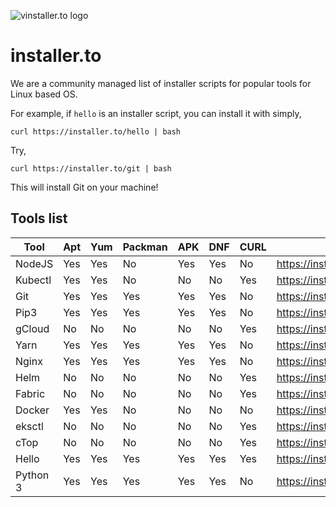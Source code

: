 
![vinstaller.to logo](https://raw.githubusercontent.com/leopardslab/installer.to/master/public/branding/assets/png/primary%20logo%20-%20colored.png)

# installer.to

We are a community managed list of installer scripts for popular tools for Linux based OS.

For example, if `hello` is an installer script, you can install it with simply,

```
curl https://installer.to/hello | bash
```

Try, 
```
curl https://installer.to/git | bash
```

This will install Git on your machine!

## Tools list
<!-- beginning of tools list -->
|  Tool  |Apt|Yum|Packman|APK|DNF|CURL|            URL             |
|--------|---|---|-------|---|---|----|----------------------------|
|NodeJS  |Yes|Yes|No     |Yes|Yes|No  |https://installer.to/node   |
|Kubectl |Yes|Yes|No     |No |No |Yes |https://installer.to/kubectl|
|Git     |Yes|Yes|Yes    |Yes|Yes|No  |https://installer.to/git    |
|Pip3    |Yes|Yes|Yes    |Yes|Yes|No  |https://installer.to/pip3   |
|gCloud  |No |No |No     |No |No |Yes |https://installer.to/gcloud |
|Yarn    |Yes|Yes|Yes    |Yes|Yes|No  |https://installer.to/yarn   |
|Nginx   |Yes|Yes|Yes    |Yes|Yes|No  |https://installer.to/nginx  |
|Helm    |No |No |No     |No |No |Yes |https://installer.to/helm   |
|Fabric  |No |No |No     |No |No |Yes |https://installer.to/hlf    |
|Docker  |Yes|Yes|No     |No |No |No  |https://installer.to/docker |
|eksctl  |No |No |No     |No |No |Yes |https://installer.to/eksctl |
|cTop    |No |No |No     |No |No |Yes |https://installer.to/ctop   |
|Hello   |Yes|Yes|Yes    |Yes|Yes|Yes |https://installer.to/hello  |
|Python 3|Yes|Yes|Yes    |Yes|Yes|No  |https://installer.to/python3|

<!-- end of tools list -->
